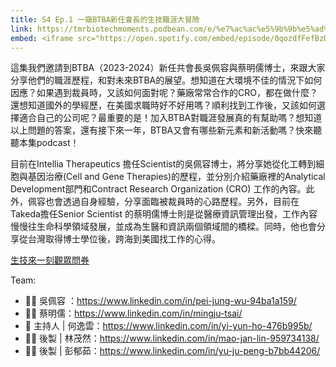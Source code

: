 ```yaml
---
title: S4 Ep.1 一窺BTBA新任會長的生技職涯大冒險
link: https://tmrbiotechmoments.podbean.com/e/%e7%ac%ac%e5%9b%9b%e5%ad%a3%e9%96%83%e4%ba%ae%e5%9b%9e%e6%ad%b8%ef%bc%8c%e4%b8%80%e7%aa%babtba%e6%96%b0%e4%bb%bb%e6%9c%83%e9%95%b7/
embed: <iframe src="https://open.spotify.com/embed/episode/0qozdfFefBzDBsWu5N9PLd" width="100%" height="232" frameborder="0" allowtransparency="true" allow="encrypted-media"></iframe>
---
```


這集我們邀請到BTBA（2023-2024）新任共會長吳佩容與蔡明儒博士，來跟大家分享他們的職涯歷程，和對未來BTBA的展望。想知道在大環境不佳的情況下如何因應？如果遇到裁員時，又該如何面對呢？藥廠常常合作的CRO，都在做什麼？還想知道國外的學經歷，在美國求職時好不好用嗎？順利找到工作後，又該如何選擇適合自己的公司呢？最重要的是！加入BTBA對職涯發展真的有幫助嗎？想知道以上問題的答案，還有接下來一年，BTBA又會有哪些新元素和新活動嗎？快來聽聽本集podcast！

目前在Intellia Therapeutics 擔任Scientist的吳佩容博士，將分享她從化工轉到細胞與基因治療(Cell and Gene Therapies)的歷程，並分別介紹藥廠裡的Analytical Development部門和Contract Research Organization (CRO) 工作的內容。此外，佩容也會透過自身經驗，分享面臨被裁員時的心路歷程。另外，目前在Takeda擔任Senior Scientist 的蔡明儒博士則是從醫療資訊管理出發，工作內容慢慢往生命科學領域發展，並成為生醫和資訊兩個領域間的橋樑。同時，他也會分享從台灣取得博士學位後，跨海到美國找工作的心得。

[生技來一刻觀眾問券](https://forms.gle/1fNKfAGTCF2vyh8Y8)


Team:
- 🧑‍💻 吳佩容 ：https://www.linkedin.com/in/pei-jung-wu-94ba1a159/
- 🧑‍💻 蔡明儒：https://www.linkedin.com/in/mingju-tsai/
- 🎤 主持人 | 何逸雲：https://www.linkedin.com/in/yi-yun-ho-476b995b/
- 🧑‍💻 後製 | 林茂然：https://www.linkedin.com/in/mao-jan-lin-959734138/
- 👩‍💻 後製 | 彭郁茹：https://www.linkedin.com/in/yu-ju-peng-b7bb44206/
